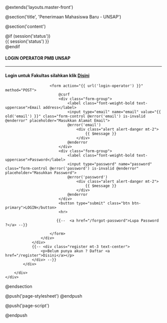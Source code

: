 @extends('layouts.master-front')

@section('title', 'Penerimaan Mahasiswa Baru - UNSAP')


@section('content')
<div class="container-fluid page-body-wrapper full-page-wrapper">
    <div class="content-wrapper d-flex align-items-center auth px-0">
        <div class="row w-100 mx-0">
            <div class="col-xl-6 mx-auto">
                <div class="card border-0 shadow rounded">
                    <div class="card-body">
                        @if (session('status'))
                        <div class="alert alert-success" role="alert">
                            {{ session('status') }}
                        </div>
                        @endif
                        <h4 class="font-weight-bold">LOGIN OPERATOR PMB UNSAP</h4>
                        <hr>
                        <div class="alert alert-success" role="alert">
                            <h4 class="p-1">Login untuk Fakultas silahkan klik <a href="/login-fakultas">Disini</a></h4> 
                        </div>

                        <form action="{{ url('login-operator') }}" method="POST">
                            @csrf
                            <div class="form-group">
                                <label class="font-weight-bold text-uppercase">Email address</label>
                                <input type="email" name="email" value="{{ old('email') }}" class="form-control @error('email') is-invalid @enderror" placeholder="Masukkan Alamat Email">
                                @error('email')
                                    <div class="alert alert-danger mt-2">
                                        {{ $message }}
                                    </div>    
                                @enderror
                            </div>
                            <div class="form-group">
                                <label class="font-weight-bold text-uppercase">Password</label>
                                <input type="password" name="password" class="form-control @error('password') is-invalid @enderror" placeholder="Masukkan Password">
                                @error('password')
                                    <div class="alert alert-danger mt-2">
                                        {{ $message }}
                                    </div>    
                                @enderror
                            </div>
                            <button type="submit" class="btn btn-primary">LOGIN</button>
                            <hr>
            
                           {{--  <a href="/forgot-password">Lupa Password ?</a> --}}
            
                        </form>
                    </div>
                </div>
                {{-- <div class="register mt-3 text-center">
                    <p>Belum punya akun ? Daftar <a href="/register">Disini</a></p>
                </div> --}}
            </div>
            
        </div>
    </div>
</div>
@endsection

@push('page-stylesheet')
@endpush

@push('page-script')
<script>
    $(".toggle-password").click(function() {
        $(this).toggleClass("fa-eye fa-eye-slash");
        var input = $($(this).attr("toggle"));
        if (input.attr("type") == "password") {
            input.attr("type", "text");
        } else {
            input.attr("type", "password");
        }
    });
</script>
@endpush
